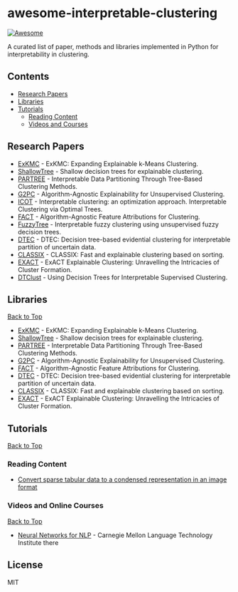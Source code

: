# awesome-interpretable-clustering

[![Awesome](https://cdn.rawgit.com/sindresorhus/awesome/d7305f38d29fed78fa85652e3a63e154dd8e8829/media/badge.svg)](https://github.com/sindresorhus/awesome)

A curated list of paper, methods and libraries implemented in Python for interpretability in clustering.

## Contents

* [Research Papers](#research-papers)
* [Libraries](#libraries)
* [Tutorials](#tutorials)
  * [Reading Content](#reading-content)
  * [Videos and Courses](#videos-and-online-courses)


## Research Papers

* [ExKMC](https://arxiv.org/pdf/2006.02399) - ExKMC: Expanding Explainable k-Means Clustering.
* [ShallowTree](https://doi.org/10.1016/j.patcog.2022.109239) - Shallow decision trees for explainable clustering.
* [PARTREE](https://link.springer.com/chapter/10.1007/978-3-031-45275-8_33) - Interpretable Data Partitioning Through Tree-Based Clustering Methods.
* [G2PC](https://arxiv.org/pdf/2105.08053) - Algorithm-Agnostic Explainability for Unsupervised Clustering.
* [ICOT](https://link.springer.com/article/10.1007/s10994-020-05896-2) - Interpretable clustering: an optimization approach. Interpretable Clustering via Optimal Trees.
* [FACT](https://link.springer.com/chapter/10.1007/978-3-031-44064-9_13) - Algorithm-Agnostic Feature Attributions for Clustering.
* [FuzzyTree](https://www.sciencedirect.com/science/article/pii/S0020025522009872) - Interpretable fuzzy clustering using unsupervised fuzzy decision trees.
* [DTEC](https://doi.org/10.1016/j.patcog.2023.109846) - DTEC: Decision tree-based evidential clustering for interpretable partition of uncertain data.
* [CLASSIX](https://doi.org/10.1016/j.patcog.2024.110298) - CLASSIX: Fast and explainable clustering based on sorting.
* [EXACT](https://ceur-ws.org/Vol-3548/paper3.pdf) - ExACT Explainable Clustering: Unravelling the Intricacies of Cluster Formation.
* [DTClust](https://link.springer.com/article/10.1007/s42979-023-02590-7) - Using Decision Trees for Interpretable Supervised Clustering.

## Libraries

[Back to Top](#contents)

- [ExKMC](https://github.com/navefr/ExKMC) - ExKMC: Expanding Explainable k-Means Clustering.
- [ShallowTree](https://github.com/lmurtinho/ShallowTree) - Shallow decision trees for explainable clustering. 
- [PARTREE](https://github.com/cri98li/ParTree) - Interpretable Data Partitioning Through Tree-Based Clustering Methods.
- [G2PC](https://github.com/cae67/G2PC_L2PC) - Algorithm-Agnostic Explainability for Unsupervised Clustering.
- [FACT](https://github.com/henrifnk/FACT) - Algorithm-Agnostic Feature Attributions for Clustering.
- [DTEC](https://github.com/jlm-138/DTEC) - DTEC: Decision tree-based evidential clustering for interpretable partition of uncertain data.
- [CLASSIX](https://github.com/nla-group/classix) - CLASSIX: Fast and explainable clustering based on sorting.
- [EXACT](https://github.com/psykei/psyke-python) - ExACT Explainable Clustering: Unravelling the Intricacies of Cluster Formation.

## Tutorials
[Back to Top](#contents)

### Reading Content

* [Convert sparse tabular data to a condensed representation in an image format](https://towardsdatascience.com/turning-non-image-data-into-images-for-classification-is-surprisingly-effective-70ce82cfee27)

### Videos and Online Courses
[Back to Top](#contents)

* [Neural Networks for NLP](http://phontron.com/class/nn4nlp2017/) - Carnegie Mellon Language Technology Institute there


## License
MIT